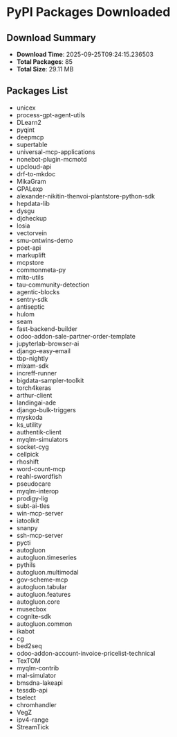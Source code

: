 # PyPI Packages Downloaded

## Download Summary
- **Download Time**: 2025-09-25T09:24:15.236503
- **Total Packages**: 85
- **Total Size**: 29.11 MB

## Packages List
- unicex
- process-gpt-agent-utils
- DLearn2
- pyqint
- deepmcp
- supertable
- universal-mcp-applications
- nonebot-plugin-mcmotd
- upcloud-api
- drf-to-mkdoc
- MikaGram
- GPALexp
- alexander-nikitin-thenvoi-plantstore-python-sdk
- hepdata-lib
- dysgu
- djcheckup
- losia
- vectorvein
- smu-ontwins-demo
- poet-api
- markuplift
- mcpstore
- commonmeta-py
- mito-utils
- tau-community-detection
- agentic-blocks
- sentry-sdk
- antiseptic
- hulom
- seam
- fast-backend-builder
- odoo-addon-sale-partner-order-template
- jupyterlab-browser-ai
- django-easy-email
- tbp-nightly
- mixam-sdk
- increff-runner
- bigdata-sampler-toolkit
- torch4keras
- arthur-client
- landingai-ade
- django-bulk-triggers
- myskoda
- ks_utility
- authentik-client
- myqlm-simulators
- socket-cyg
- cellpick
- rhoshift
- word-count-mcp
- reahl-swordfish
- pseudocare
- myqlm-interop
- prodigy-lig
- subt-ai-tles
- win-mcp-server
- iatoolkit
- snanpy
- ssh-mcp-server
- pycti
- autogluon
- autogluon.timeseries
- pythils
- autogluon.multimodal
- gov-scheme-mcp
- autogluon.tabular
- autogluon.features
- autogluon.core
- musecbox
- cognite-sdk
- autogluon.common
- ikabot
- cg
- bed2seq
- odoo-addon-account-invoice-pricelist-technical
- TexTOM
- myqlm-contrib
- mal-simulator
- bmsdna-lakeapi
- tessdb-api
- tselect
- chromhandler
- VegZ
- ipv4-range
- StreamTick
